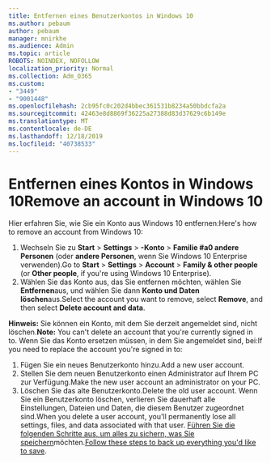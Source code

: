 ```yaml
---
title: Entfernen eines Benutzerkontos in Windows 10
ms.author: pebaum
author: pebaum
manager: mnirkhe
ms.audience: Admin
ms.topic: article
ROBOTS: NOINDEX, NOFOLLOW
localization_priority: Normal
ms.collection: Adm_O365
ms.custom:
- "3449"
- "9001448"
ms.openlocfilehash: 2cb95fc0c202d4bbec361531b8234a50bbdcfa2a
ms.sourcegitcommit: 42463e8d8869f36225a27388d83d37629c6b149e
ms.translationtype: MT
ms.contentlocale: de-DE
ms.lasthandoff: 12/18/2019
ms.locfileid: "40738533"
---
```

# <a name="remove-an-account-in-windows-10"></a><span data-ttu-id="2eacf-102">Entfernen eines Kontos in Windows 10</span><span class="sxs-lookup"><span data-stu-id="2eacf-102">Remove an account in Windows 10</span></span>

<span data-ttu-id="2eacf-103">Hier erfahren Sie, wie Sie ein Konto aus Windows 10 entfernen:</span><span class="sxs-lookup"><span data-stu-id="2eacf-103">Here's how to remove an account from Windows 10:</span></span>

1. <span data-ttu-id="2eacf-104">Wechseln Sie zu **Start** > **Settings** > **-Konto** > **Familie #a0 andere Personen** (oder **andere Personen**, wenn Sie Windows 10 Enterprise verwenden).</span><span class="sxs-lookup"><span data-stu-id="2eacf-104">Go to **Start** > **Settings** > **Account** > **Family & other people** (or **Other people**, if you're using Windows 10 Enterprise).</span></span>
2. <span data-ttu-id="2eacf-105">Wählen Sie das Konto aus, das Sie entfernen möchten, wählen Sie **Entfernen**aus, und wählen Sie dann **Konto und Daten löschen**aus.</span><span class="sxs-lookup"><span data-stu-id="2eacf-105">Select the account you want to remove, select **Remove**, and then select **Delete account and data**.</span></span>
 
<span data-ttu-id="2eacf-106">**Hinweis:** Sie können ein Konto, mit dem Sie derzeit angemeldet sind, nicht löschen.</span><span class="sxs-lookup"><span data-stu-id="2eacf-106">**Note:** You can't delete an account that you're currently signed in to.</span></span>  <span data-ttu-id="2eacf-107">Wenn Sie das Konto ersetzen müssen, in dem Sie angemeldet sind, bei:</span><span class="sxs-lookup"><span data-stu-id="2eacf-107">If you need to replace the account you're signed in to:</span></span>

1. <span data-ttu-id="2eacf-108">Fügen Sie ein neues Benutzerkonto hinzu.</span><span class="sxs-lookup"><span data-stu-id="2eacf-108">Add a new user account.</span></span>
2. <span data-ttu-id="2eacf-109">Stellen Sie dem neuen Benutzerkonto einen Administrator auf Ihrem PC zur Verfügung.</span><span class="sxs-lookup"><span data-stu-id="2eacf-109">Make the new user account an administrator on your PC.</span></span>
3. <span data-ttu-id="2eacf-110">Löschen Sie das alte Benutzerkonto.</span><span class="sxs-lookup"><span data-stu-id="2eacf-110">Delete the old user account.</span></span> <span data-ttu-id="2eacf-111">Wenn Sie ein Benutzerkonto löschen, verlieren Sie dauerhaft alle Einstellungen, Dateien und Daten, die diesem Benutzer zugeordnet sind.</span><span class="sxs-lookup"><span data-stu-id="2eacf-111">When you delete a user account, you'll permanently lose all settings, files, and data associated with that user.</span></span> <span data-ttu-id="2eacf-112">[Führen Sie die folgenden Schritte aus, um alles zu sichern, was Sie speichern](https://support.microsoft.com/help/4027408/windows-10-backup-and-restore)möchten.</span><span class="sxs-lookup"><span data-stu-id="2eacf-112">[Follow these steps to back up everything you'd like to save](https://support.microsoft.com/help/4027408/windows-10-backup-and-restore).</span></span>